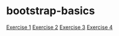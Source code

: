 # bootstrap-basics

[Exercise 1](https://carolineschevers.github.io/bootstrap-basics/exercise-1.html)
[Exercise 2](https://carolineschevers.github.io/bootstrap-basics/exercise-2.html)
[Exercise 3](https://carolineschevers.github.io/bootstrap-basics/exercise-3.html)
[Exercise 4](https://carolineschevers.github.io/bootstrap-basics/exercise-4.html)
